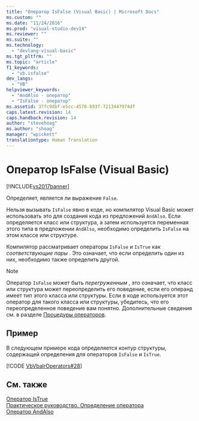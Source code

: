 ```yaml
---
title: "Оператор IsFalse (Visual Basic) | Microsoft Docs"
ms.custom: ""
ms.date: "11/24/2016"
ms.prod: "visual-studio-dev14"
ms.reviewer: ""
ms.suite: ""
ms.technology: 
  - "devlang-visual-basic"
ms.tgt_pltfrm: ""
ms.topic: "article"
f1_keywords: 
  - "vb.isfalse"
dev_langs: 
  - "VB"
helpviewer_keywords: 
  - "AndAlso - оператор"
  - "IsFalse - оператор"
ms.assetid: 37fc9dbf-e5cc-4570-b93f-7213447974df
caps.latest.revision: 14
caps.handback.revision: 14
author: "stevehoag"
ms.author: "shoag"
manager: "wpickett"
translationtype: Human Translation
---
```

# Оператор IsFalse (Visual Basic)
[!INCLUDE[vs2017banner](../../../csharp/includes/vs2017banner.md)]

Определяет, является ли выражение `False`.  
  
 Нельзя вызывать `IsFalse` явно в коде, но компилятор Visual Basic может использовать это для создания кода из предложений `AndAlso`.  Если определяется класс или структура, а затем используется переменная этого типа в предложении `AndAlso`, необходимо определить `IsFalse` на этом классе или структуре.  
  
 Компилятор рассматривает операторы `IsFalse` и `IsTrue` как  *соответствующие пары* .  Это означает, что если определить один из них, необходимо также определить другой.  
  
> [!NOTE]
>  Оператор `IsFalse` может быть  *перегруженным* , это означает, что класс или структура может переопределить его поведение, если его операнд имеет тип этого класса или структуры.  Если в коде используется этот оператор для такого класса или структуры, убедитесь, что его переопределенное поведение вам понятно.  Дополнительные сведения см. в разделе [Процедуры операторов](../../../visual-basic/programming-guide/language-features/procedures/operator-procedures.md).  
  
## Пример  
 В следующем примере кода определяется контур структуры, содержащей определения для операторов `IsFalse` и `IsTrue`.  
  
 [!CODE [VbVbalrOperators#28](../CodeSnippet/VS_Snippets_VBCSharp/VbVbalrOperators#28)]  
  
## См. также  
 [Оператор IsTrue](../../../visual-basic/language-reference/operators/istrue-operator.md)   
 [Практическое руководство. Определение оператора](../../../visual-basic/programming-guide/language-features/procedures/how-to-define-an-operator.md)   
 [Оператор AndAlso](../../../visual-basic/language-reference/operators/andalso-operator.md)